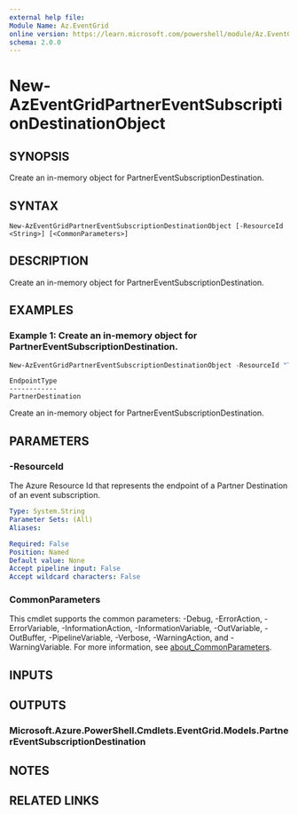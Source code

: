 ```yaml
---
external help file:
Module Name: Az.EventGrid
online version: https://learn.microsoft.com/powershell/module/Az.EventGrid/new-azeventgridpartnereventsubscriptiondestinationobject
schema: 2.0.0
---
```


# New-AzEventGridPartnerEventSubscriptionDestinationObject

## SYNOPSIS
Create an in-memory object for PartnerEventSubscriptionDestination.

## SYNTAX

```
New-AzEventGridPartnerEventSubscriptionDestinationObject [-ResourceId <String>] [<CommonParameters>]
```

## DESCRIPTION
Create an in-memory object for PartnerEventSubscriptionDestination.

## EXAMPLES

### Example 1: Create an in-memory object for PartnerEventSubscriptionDestination.
```powershell
New-AzEventGridPartnerEventSubscriptionDestinationObject -ResourceId "TestDestinationId"
```

```output
EndpointType
------------
PartnerDestination
```

Create an in-memory object for PartnerEventSubscriptionDestination.

## PARAMETERS

### -ResourceId
The Azure Resource Id that represents the endpoint of a Partner Destination of an event subscription.

```yaml
Type: System.String
Parameter Sets: (All)
Aliases:

Required: False
Position: Named
Default value: None
Accept pipeline input: False
Accept wildcard characters: False
```

### CommonParameters
This cmdlet supports the common parameters: -Debug, -ErrorAction, -ErrorVariable, -InformationAction, -InformationVariable, -OutVariable, -OutBuffer, -PipelineVariable, -Verbose, -WarningAction, and -WarningVariable. For more information, see [about_CommonParameters](http://go.microsoft.com/fwlink/?LinkID=113216).

## INPUTS

## OUTPUTS

### Microsoft.Azure.PowerShell.Cmdlets.EventGrid.Models.PartnerEventSubscriptionDestination

## NOTES

## RELATED LINKS

